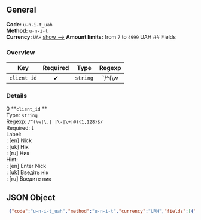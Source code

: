 ## General 
**Code:** `u-n-i-t_uah`  
**Method:** `u-n-i-t`  
**Currency:** `UAH` [show -->]() 
**Amount limits:** from `7`  to `4999`  UAH ## Fields 
### Overview 
|Key|Required|Type|Regexp| 
|:---:|:---:|:---:|:---:| 
|`client_id` |✔ |`string` |`/^(\w|\.| |\-|\+|@){1,128}$/` | 
 
### Details 
0 **`client_id` **  
Type: `string`  
Regexp: `/^(\w|\.| |\-|\+|@){1,128}$/`  
Required: `1`  
Label:  
: [en] Nick  
: [uk] Нік  
: [ru] Ник  
Hint:  
: [en] Enter Nick  
: [uk] Введіть нік  
: [ru] Введите ник  
## JSON Object 
```json
 {"code":"u-n-i-t_uah","method":"u-n-i-t","currency":"UAH","fields":[{"key":"client_id","type":"string","label":{"en":"Nick","uk":"\u041d\u0456\u043a","ru":"\u041d\u0438\u043a"},"regexp":"\/^(\\w|\\.| |\\-|\\+|@){1,128}$\/","required":true,"position":1,"hint":{"en":"Enter Nick","uk":"\u0412\u0432\u0435\u0434\u0456\u0442\u044c \u043d\u0456\u043a","ru":"\u0412\u0432\u0435\u0434\u0438\u0442\u0435 \u043d\u0438\u043a"},"example":"---\u042e\u0420\u0410---"}],"amount_min":7,"amount_max":4999}```  

